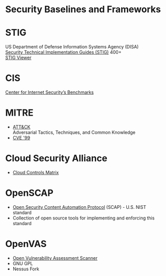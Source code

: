 # Security Baselines and Frameworks 

# STIG 
US Department of Defense Information Systems Agency (DISA)\
[Security Technical Implementation Guides (STIG)](https://public.cyber.mil/stigs/) 
400+\
[STIG Viewer](https://www.stigviewer.com/stigs)

# CIS 
[Center for Internet Security’s Benchmarks](https://www.cisecurity.org/cis-benchmarks/)

# MITRE
- [ATT&CK](https://attack.mitre.org)\
 Adversarial Tactics, Techniques, and Common Knowledge
- [CVE '99](https://cve.mitre.org/)

# Cloud Security Alliance 
- [Cloud Controls Matrix](https://cloudsecurityalliance.org/research/cloud-controls-matrix/) 

# OpenSCAP
- [Open Security Content Automation Protocol](https://www.open-scap.org/) (SCAP) - U.S. NIST standard
- Collection of open source tools for implementing and enforcing this standard

# OpenVAS
- [Open Vulnerability Assessment Scanner](https://www.openvas.org) 
- GNU GPL
- Nessus Fork
